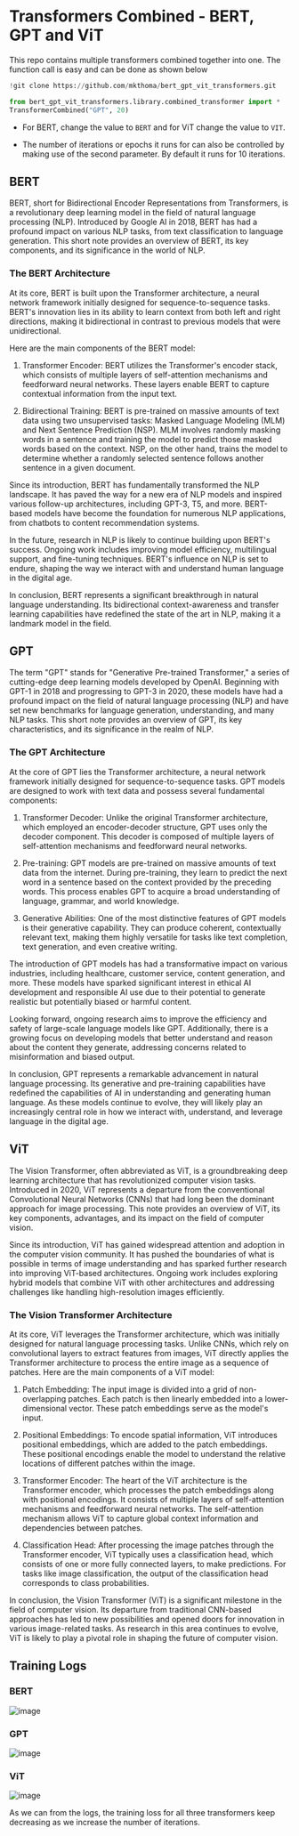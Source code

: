 # Transformers Combined - BERT, GPT and ViT 
This repo contains multiple transformers combined together into one. The function call is easy and can be done as shown below
```python
!git clone https://github.com/mkthoma/bert_gpt_vit_transformers.git

from bert_gpt_vit_transformers.library.combined_transformer import *
TransformerCombined("GPT", 20)
```
- For BERT, change the value to `BERT` and for ViT change the value to `VIT`. 

- The number of iterations or epochs it runs for can also be controlled by making use of  the second parameter. By default it runs for 10 iterations.

## BERT
BERT, short for Bidirectional Encoder Representations from Transformers, is a revolutionary deep learning model in the field of natural language processing (NLP). Introduced by Google AI in 2018, BERT has had a profound impact on various NLP tasks, from text classification to language generation. This short note provides an overview of BERT, its key components, and its significance in the world of NLP.

### The BERT Architecture

At its core, BERT is built upon the Transformer architecture, a neural network framework initially designed for sequence-to-sequence tasks. BERT's innovation lies in its ability to learn context from both left and right directions, making it bidirectional in contrast to previous models that were unidirectional.

Here are the main components of the BERT model:

1. Transformer Encoder: BERT utilizes the Transformer's encoder stack, which consists of multiple layers of self-attention mechanisms and feedforward neural networks. These layers enable BERT to capture contextual information from the input text.

2. Bidirectional Training: BERT is pre-trained on massive amounts of text data using two unsupervised tasks: Masked Language Modeling (MLM) and Next Sentence Prediction (NSP). MLM involves randomly masking words in a sentence and training the model to predict those masked words based on the context. NSP, on the other hand, trains the model to determine whether a randomly selected sentence follows another sentence in a given document.

Since its introduction, BERT has fundamentally transformed the NLP landscape. It has paved the way for a new era of NLP models and inspired various follow-up architectures, including GPT-3, T5, and more. BERT-based models have become the foundation for numerous NLP applications, from chatbots to content recommendation systems.

In the future, research in NLP is likely to continue building upon BERT's success. Ongoing work includes improving model efficiency, multilingual support, and fine-tuning techniques. BERT's influence on NLP is set to endure, shaping the way we interact with and understand human language in the digital age.

In conclusion, BERT represents a significant breakthrough in natural language understanding. Its bidirectional context-awareness and transfer learning capabilities have redefined the state of the art in NLP, making it a landmark model in the field.

## GPT
The term "GPT" stands for "Generative Pre-trained Transformer," a series of cutting-edge deep learning models developed by OpenAI. Beginning with GPT-1 in 2018 and progressing to GPT-3 in 2020, these models have had a profound impact on the field of natural language processing (NLP) and have set new benchmarks for language generation, understanding, and many NLP tasks. This short note provides an overview of GPT, its key characteristics, and its significance in the realm of NLP.

### The GPT Architecture

At the core of GPT lies the Transformer architecture, a neural network framework initially designed for sequence-to-sequence tasks. GPT models are designed to work with text data and possess several fundamental components:

1. Transformer Decoder: Unlike the original Transformer architecture, which employed an encoder-decoder structure, GPT uses only the decoder component. This decoder is composed of multiple layers of self-attention mechanisms and feedforward neural networks.

2. Pre-training: GPT models are pre-trained on massive amounts of text data from the internet. During pre-training, they learn to predict the next word in a sentence based on the context provided by the preceding words. This process enables GPT to acquire a broad understanding of language, grammar, and world knowledge.

3. Generative Abilities: One of the most distinctive features of GPT models is their generative capability. They can produce coherent, contextually relevant text, making them highly versatile for tasks like text completion, text generation, and even creative writing.

The introduction of GPT models has had a transformative impact on various industries, including healthcare, customer service, content generation, and more. These models have sparked significant interest in ethical AI development and responsible AI use due to their potential to generate realistic but potentially biased or harmful content.

Looking forward, ongoing research aims to improve the efficiency and safety of large-scale language models like GPT. Additionally, there is a growing focus on developing models that better understand and reason about the content they generate, addressing concerns related to misinformation and biased output.

In conclusion, GPT represents a remarkable advancement in natural language processing. Its generative and pre-training capabilities have redefined the capabilities of AI in understanding and generating human language. As these models continue to evolve, they will likely play an increasingly central role in how we interact with, understand, and leverage language in the digital age.

## ViT
The Vision Transformer, often abbreviated as ViT, is a groundbreaking deep learning architecture that has revolutionized computer vision tasks. Introduced in 2020, ViT represents a departure from the conventional Convolutional Neural Networks (CNNs) that had long been the dominant approach for image processing. This note provides an overview of ViT, its key components, advantages, and its impact on the field of computer vision.

Since its introduction, ViT has gained widespread attention and adoption in the computer vision community. It has pushed the boundaries of what is possible in terms of image understanding and has sparked further research into improving ViT-based architectures. Ongoing work includes exploring hybrid models that combine ViT with other architectures and addressing challenges like handling high-resolution images efficiently.

### The Vision Transformer Architecture

At its core, ViT leverages the Transformer architecture, which was initially designed for natural language processing tasks. Unlike CNNs, which rely on convolutional layers to extract features from images, ViT directly applies the Transformer architecture to process the entire image as a sequence of patches. Here are the main components of a ViT model:

1. Patch Embedding: The input image is divided into a grid of non-overlapping patches. Each patch is then linearly embedded into a lower-dimensional vector. These patch embeddings serve as the model's input.

2. Positional Embeddings: To encode spatial information, ViT introduces positional embeddings, which are added to the patch embeddings. These positional encodings enable the model to understand the relative locations of different patches within the image.

3. Transformer Encoder: The heart of the ViT architecture is the Transformer encoder, which processes the patch embeddings along with positional encodings. It consists of multiple layers of self-attention mechanisms and feedforward neural networks. The self-attention mechanism allows ViT to capture global context information and dependencies between patches.

4. Classification Head: After processing the image patches through the Transformer encoder, ViT typically uses a classification head, which consists of one or more fully connected layers, to make predictions. For tasks like image classification, the output of the classification head corresponds to class probabilities.

In conclusion, the Vision Transformer (ViT) is a significant milestone in the field of computer vision. Its departure from traditional CNN-based approaches has led to new possibilities and opened doors for innovation in various image-related tasks. As research in this area continues to evolve, ViT is likely to play a pivotal role in shaping the future of computer vision.

## Training Logs

### BERT
![image](https://github.com/mkthoma/bert_gpt_vit_transformers/assets/135134412/b96029ed-f299-487c-afe2-599301fc66eb)


### GPT
![image](https://github.com/mkthoma/bert_gpt_vit_transformers/assets/135134412/a00a15d7-d4b9-4764-bb11-e9332a7dd0ac)

### ViT

![image](https://github.com/mkthoma/bert_gpt_vit_transformers/assets/135134412/147072b1-2034-474b-8dba-7031cb1feca1)

As we can from the logs, the training loss for all three transformers keep decreasing as we increase the number of iterations.